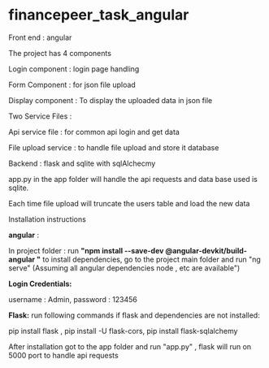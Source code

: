 # financepeer_task_angular

Front end : angular

The project has 4 components

Login component : login page handling

Form Component : for json file upload

Display component : To display the uploaded data in json file

Two Service Files :

Api service file : for common api login and get data

File upload service : to handle file upload and store it database

Backend : flask and sqlite with sqlAlchecmy

app.py in the app folder will handle the api requests and data base used is sqlite.

Each time file upload will truncate the users table and load the new data

Installation instructions

**angular** : 

In project folder :
run **"npm install --save-dev @angular-devkit/build-angular "** to install dependencies,
go to the project main folder and run "ng serve" (Assuming all angular dependencies node , etc are available")

**Login Credentials:**

username : Admin, 
password : 123456

**Flask:** 
run following commands if flask and dependencies are not installed:

pip install flask , pip install -U flask-cors, pip install flask-sqlalchemy

After installation got to the app folder and run "app.py" , flask will run on 5000 port to handle api requests
